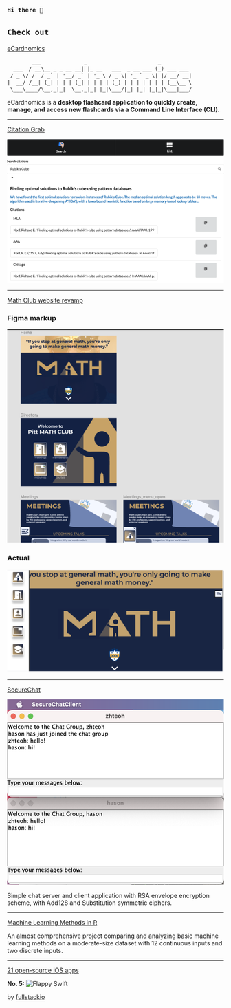 ### <code>Hi there 👋</code>

<!-- **zhixiangteoh/zhixiangteoh** is a ✨ _special_ ✨ repository because its `README.md` (this file) appears on your GitHub profile. -->

## <code>Check out</code>
<a href="https://github.com/zhixiangteoh/tp">eCardnomics</a>

            ___              _                       _           
      ___  / __\__ _ _ __ __| |_ __   ___  _ __ ___ (_) ___ ___  
     / _ \/ /  / _` | '__/ _` | '_ \ / _ \| '_ ` _ \| |/ __/ __| 
    |  __/ /__| (_| | | | (_| | | | | (_) | | | | | | | (__\__ \ 
     \___\____/\__,_|_|  \__,_|_| |_|\___/|_| |_| |_|_|\___|___/

eCardnomics is a **desktop flashcard application to quickly create, manage, and access new flashcards via a Command Line Interface (CLI)**.

<hr>

<a href="https://teohzhixiang.com/citation-grab/">Citation Grab</a>

![Citation Grab logo](https://github.com/zhixiangteoh/zhixiangteoh/blob/master/citation-grab-page.png)

<hr>

<a href="https://teohzhixiang.com/pitt-math-club/">Math Club website revamp</a>

### Figma markup

![Math Club figma](https://github.com/zhixiangteoh/zhixiangteoh/blob/master/pittmath_figma.png)

### Actual

![Math Club new website](https://github.com/zhixiangteoh/zhixiangteoh/blob/master/pittmath_website.png)

<hr>

<a href="https://github.com/zhixiangteoh/SecureChat">SecureChat</a>

![SecureChat](https://github.com/zhixiangteoh/zhixiangteoh/blob/master/secure-chat.png)

Simple chat server and client application with RSA envelope encryption scheme, with Add128 and Substitution symmetric ciphers.

<hr>

<a href="https://github.com/zhixiangteoh/Machine-Learning-Methods-in-R">Machine Learning Methods in R</a>

An almost comprehensive project comparing and analyzing basic machine learning methods on a moderate-size dataset with 12 continuous inputs and two discrete inputs.

<hr>

<a href="https://medium.mybridge.co/21-amazing-open-source-ios-apps-written-in-swift-5e835afee98e">21 open-source iOS apps</a>

<b>No. 5: </b>
![Flappy Swift](https://camo.githubusercontent.com/867dfad61329bd77258f00d586b16476c7bc405a/687474703a2f2f692e696d6775722e636f6d2f314e4c6f546f552e676966)

by <a href="https://github.com/fullstackio">fullstackio</a>
